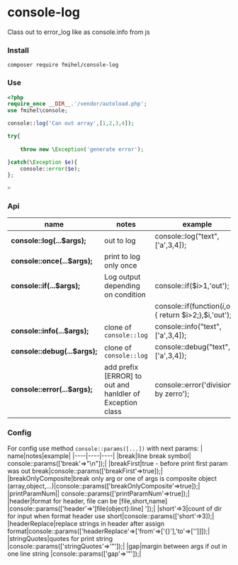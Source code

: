 # console-log
Class out to error_log like as console.info from js

### Install
```composer require fmihel/console-log```
### Use

```php
<?php
require_once __DIR__.'/vendor/autoload.php';
use fmihel\console;

console::log('Can out array',[1,2,3,4]);

try{
    
    throw new \Exception('generate error');

}catch(\Exception $e){
    console::error($e);
};

>
```

### Api

|name|notes|example|
|----|----|----|
|**console::log(...$args);**|out to log| console::log("text",['a',3,4]);|
|**console::once(...$args);**| print to log only once  ||
|**console::if(...$args);**| Log output depending on condition  |console::if($i>1,'out'); |
|||console::if(function($i,$out){ return $i>2;},$i,'out'); |
|**console::info(...$args);**|clone of `console::log`| console::info("text",['a',3,4]);|
|**console::debug(...$args);**|clone of `console::log`| console::debug("text",['a',3,4]);|
|**console::error(...$args);**|add prefix [ERROR] to out and hanldler of Exception class| console::error('division by zerro');|

### Config
For config use method `console::params([...])` with next params:
|
name|notes|example|
|----|----|----|
|break|line break symbol| console::params(['break'=>"\n"]);|
|breakFirst|true - before print first param was out break|console::params(['breakFirst'=>true]);|
|breakOnlyComposite|break only arg or one of args is composite object (array,object,...)|console::params(['breakOnlyComposite'=>true]);|
|printParamNum||        console::params(['printParamNum'=>true]);|
|header|format for header, file can be [file,short,name] |console::params(['header'=>'[file{object}:line] ']);|
|short'=>3|сount of dir for input when format header use short|console::params(['short'=>3]);|
|headerReplace|replace strings in header after assign format|console::params(['headerReplace'=>['from'=>['{}'],'to'=>['']]]);|
|stringQuotes|quotes for print string |console::params(['stringQuotes'=>'"']);|
|gap|margin between args if out in one line string |console::params(['gap'=>'"']);|


